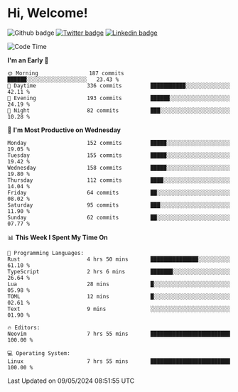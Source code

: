   # Hi, Welcome!
  ![Github badge](https://img.shields.io/github/followers/kraken-afk.svg?style=social&label=Follow&maxAge=2592000)
  [![Twitter badge](https://img.shields.io/badge/-Twitter-00acee?style=flat-square&logo=Twitter&logoColor=white)](https://twitter.com/trshppl)
  [![Linkedin badge](https://img.shields.io/badge/LinkedIn-0077B5?style=flat-square&logo=linkedin&logoColor=white)](https://www.linkedin.com/in/noveanrer)
<!--START_SECTION:waka-->
![Code Time](http://img.shields.io/badge/Code%20Time-185%20hrs%209%20mins-blue)

**I'm an Early 🐤** 

```text
🌞 Morning                187 commits         ██████░░░░░░░░░░░░░░░░░░░   23.43 % 
🌆 Daytime                336 commits         ███████████░░░░░░░░░░░░░░   42.11 % 
🌃 Evening                193 commits         ██████░░░░░░░░░░░░░░░░░░░   24.19 % 
🌙 Night                  82 commits          ███░░░░░░░░░░░░░░░░░░░░░░   10.28 % 
```
📅 **I'm Most Productive on Wednesday** 

```text
Monday                   152 commits         █████░░░░░░░░░░░░░░░░░░░░   19.05 % 
Tuesday                  155 commits         █████░░░░░░░░░░░░░░░░░░░░   19.42 % 
Wednesday                158 commits         █████░░░░░░░░░░░░░░░░░░░░   19.80 % 
Thursday                 112 commits         ████░░░░░░░░░░░░░░░░░░░░░   14.04 % 
Friday                   64 commits          ██░░░░░░░░░░░░░░░░░░░░░░░   08.02 % 
Saturday                 95 commits          ███░░░░░░░░░░░░░░░░░░░░░░   11.90 % 
Sunday                   62 commits          ██░░░░░░░░░░░░░░░░░░░░░░░   07.77 % 
```


📊 **This Week I Spent My Time On** 

```text
💬 Programming Languages: 
Rust                     4 hrs 50 mins       ███████████████░░░░░░░░░░   61.10 % 
TypeScript               2 hrs 6 mins        ███████░░░░░░░░░░░░░░░░░░   26.64 % 
Lua                      28 mins             █░░░░░░░░░░░░░░░░░░░░░░░░   05.98 % 
TOML                     12 mins             █░░░░░░░░░░░░░░░░░░░░░░░░   02.61 % 
Text                     9 mins              ░░░░░░░░░░░░░░░░░░░░░░░░░   01.90 % 

🔥 Editors: 
Neovim                   7 hrs 55 mins       █████████████████████████   100.00 % 

💻 Operating System: 
Linux                    7 hrs 55 mins       █████████████████████████   100.00 % 
```


 Last Updated on 09/05/2024 08:51:55 UTC
<!--END_SECTION:waka-->
